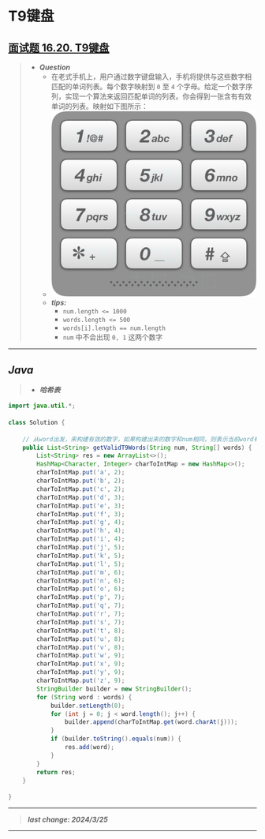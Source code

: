 # T9键盘

## [面试题 16.20. T9键盘](https://leetcode.cn/problems/t9-lcci/)

> - ***Question***
>   - 在老式手机上，用户通过数字键盘输入，手机将提供与这些数字相匹配的单词列表。每个数字映射到 `0` 至 `4` 个字母。给定一个数字序列，实现一个算法来返回匹配单词的列表。你会得到一张含有有效单词的列表。映射如下图所示：
>   - ![image](./images/T9键盘.png)
>   - ***tips:***
>     - `num.length <= 1000`
>     - `words.length <= 500`
>     - `words[i].length == num.length`
>     - `num` 中不会出现 `0, 1` 这两个数字

---

## *Java*

> - ***哈希表***

```java
import java.util.*;

class Solution {

    // 从word出发，来构建有效的数字，如果构建出来的数字和num相同，则表示当前word有效，加入到结果集中返回。
    public List<String> getValidT9Words(String num, String[] words) {
        List<String> res = new ArrayList<>();
        HashMap<Character, Integer> charToIntMap = new HashMap<>();
        charToIntMap.put('a', 2);
        charToIntMap.put('b', 2);
        charToIntMap.put('c', 2);
        charToIntMap.put('d', 3);
        charToIntMap.put('e', 3);
        charToIntMap.put('f', 3);
        charToIntMap.put('g', 4);
        charToIntMap.put('h', 4);
        charToIntMap.put('i', 4);
        charToIntMap.put('j', 5);
        charToIntMap.put('k', 5);
        charToIntMap.put('l', 5);
        charToIntMap.put('m', 6);
        charToIntMap.put('n', 6);
        charToIntMap.put('o', 6);
        charToIntMap.put('p', 7);
        charToIntMap.put('q', 7);
        charToIntMap.put('r', 7);
        charToIntMap.put('s', 7);
        charToIntMap.put('t', 8);
        charToIntMap.put('u', 8);
        charToIntMap.put('v', 8);
        charToIntMap.put('w', 9);
        charToIntMap.put('x', 9);
        charToIntMap.put('y', 9);
        charToIntMap.put('z', 9);
        StringBuilder builder = new StringBuilder();
        for (String word : words) {
            builder.setLength(0);
            for (int j = 0; j < word.length(); j++) {
                builder.append(charToIntMap.get(word.charAt(j)));
            }
            if (builder.toString().equals(num)) {
                res.add(word);
            }
        }
        return res;
    }

}
```

---

> ***last change: 2024/3/25***

---

